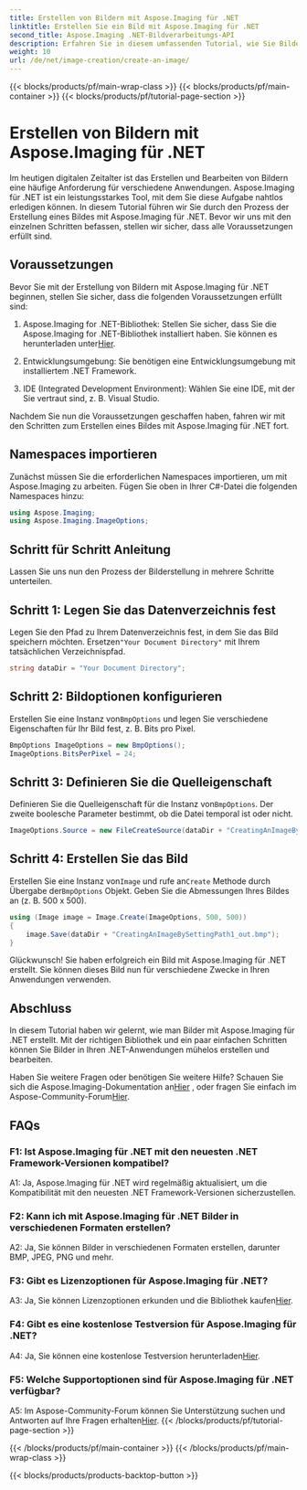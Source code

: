 ```yaml
---
title: Erstellen von Bildern mit Aspose.Imaging für .NET
linktitle: Erstellen Sie ein Bild mit Aspose.Imaging für .NET
second_title: Aspose.Imaging .NET-Bildverarbeitungs-API
description: Erfahren Sie in diesem umfassenden Tutorial, wie Sie Bilder mit Aspose.Imaging für .NET erstellen.
weight: 10
url: /de/net/image-creation/create-an-image/
---
```


{{< blocks/products/pf/main-wrap-class >}}
{{< blocks/products/pf/main-container >}}
{{< blocks/products/pf/tutorial-page-section >}}

# Erstellen von Bildern mit Aspose.Imaging für .NET

Im heutigen digitalen Zeitalter ist das Erstellen und Bearbeiten von Bildern eine häufige Anforderung für verschiedene Anwendungen. Aspose.Imaging für .NET ist ein leistungsstarkes Tool, mit dem Sie diese Aufgabe nahtlos erledigen können. In diesem Tutorial führen wir Sie durch den Prozess der Erstellung eines Bildes mit Aspose.Imaging für .NET. Bevor wir uns mit den einzelnen Schritten befassen, stellen wir sicher, dass alle Voraussetzungen erfüllt sind.

## Voraussetzungen

Bevor Sie mit der Erstellung von Bildern mit Aspose.Imaging für .NET beginnen, stellen Sie sicher, dass die folgenden Voraussetzungen erfüllt sind:

1. Aspose.Imaging for .NET-Bibliothek: Stellen Sie sicher, dass Sie die Aspose.Imaging for .NET-Bibliothek installiert haben. Sie können es herunterladen unter[Hier](https://releases.aspose.com/imaging/net/).

2. Entwicklungsumgebung: Sie benötigen eine Entwicklungsumgebung mit installiertem .NET Framework.

3. IDE (Integrated Development Environment): Wählen Sie eine IDE, mit der Sie vertraut sind, z. B. Visual Studio.

Nachdem Sie nun die Voraussetzungen geschaffen haben, fahren wir mit den Schritten zum Erstellen eines Bildes mit Aspose.Imaging für .NET fort.

## Namespaces importieren

Zunächst müssen Sie die erforderlichen Namespaces importieren, um mit Aspose.Imaging zu arbeiten. Fügen Sie oben in Ihrer C#-Datei die folgenden Namespaces hinzu:


```csharp
using Aspose.Imaging;
using Aspose.Imaging.ImageOptions;
```

## Schritt für Schritt Anleitung

Lassen Sie uns nun den Prozess der Bilderstellung in mehrere Schritte unterteilen.

## Schritt 1: Legen Sie das Datenverzeichnis fest

 Legen Sie den Pfad zu Ihrem Datenverzeichnis fest, in dem Sie das Bild speichern möchten. Ersetzen`"Your Document Directory"` mit Ihrem tatsächlichen Verzeichnispfad.

```csharp
string dataDir = "Your Document Directory";
```

## Schritt 2: Bildoptionen konfigurieren

 Erstellen Sie eine Instanz von`BmpOptions` und legen Sie verschiedene Eigenschaften für Ihr Bild fest, z. B. Bits pro Pixel.

```csharp
BmpOptions ImageOptions = new BmpOptions();
ImageOptions.BitsPerPixel = 24;
```

## Schritt 3: Definieren Sie die Quelleigenschaft

Definieren Sie die Quelleigenschaft für die Instanz von`BmpOptions`. Der zweite boolesche Parameter bestimmt, ob die Datei temporal ist oder nicht.

```csharp
ImageOptions.Source = new FileCreateSource(dataDir + "CreatingAnImageBySettingPath_out.bmp", false);
```

## Schritt 4: Erstellen Sie das Bild

 Erstellen Sie eine Instanz von`Image` und rufe an`Create` Methode durch Übergabe der`BmpOptions` Objekt. Geben Sie die Abmessungen Ihres Bildes an (z. B. 500 x 500).

```csharp
using (Image image = Image.Create(ImageOptions, 500, 500))
{
    image.Save(dataDir + "CreatingAnImageBySettingPath1_out.bmp");
}
```

Glückwunsch! Sie haben erfolgreich ein Bild mit Aspose.Imaging für .NET erstellt. Sie können dieses Bild nun für verschiedene Zwecke in Ihren Anwendungen verwenden.

## Abschluss

In diesem Tutorial haben wir gelernt, wie man Bilder mit Aspose.Imaging für .NET erstellt. Mit der richtigen Bibliothek und ein paar einfachen Schritten können Sie Bilder in Ihren .NET-Anwendungen mühelos erstellen und bearbeiten.

 Haben Sie weitere Fragen oder benötigen Sie weitere Hilfe? Schauen Sie sich die Aspose.Imaging-Dokumentation an[Hier](https://reference.aspose.com/imaging/net/) , oder fragen Sie einfach im Aspose-Community-Forum[Hier](https://forum.aspose.com/).

## FAQs

### F1: Ist Aspose.Imaging für .NET mit den neuesten .NET Framework-Versionen kompatibel?

A1: Ja, Aspose.Imaging für .NET wird regelmäßig aktualisiert, um die Kompatibilität mit den neuesten .NET Framework-Versionen sicherzustellen.

### F2: Kann ich mit Aspose.Imaging für .NET Bilder in verschiedenen Formaten erstellen?

A2: Ja, Sie können Bilder in verschiedenen Formaten erstellen, darunter BMP, JPEG, PNG und mehr.

### F3: Gibt es Lizenzoptionen für Aspose.Imaging für .NET?

 A3: Ja, Sie können Lizenzoptionen erkunden und die Bibliothek kaufen[Hier](https://purchase.aspose.com/buy).

### F4: Gibt es eine kostenlose Testversion für Aspose.Imaging für .NET?

 A4: Ja, Sie können eine kostenlose Testversion herunterladen[Hier](https://releases.aspose.com/imaging/net/).

### F5: Welche Supportoptionen sind für Aspose.Imaging für .NET verfügbar?

 A5: Im Aspose-Community-Forum können Sie Unterstützung suchen und Antworten auf Ihre Fragen erhalten[Hier](https://forum.aspose.com/).
{{< /blocks/products/pf/tutorial-page-section >}}

{{< /blocks/products/pf/main-container >}}
{{< /blocks/products/pf/main-wrap-class >}}

{{< blocks/products/products-backtop-button >}}
